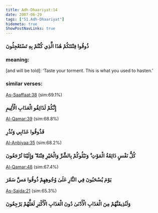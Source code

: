 ```yaml
---
title: Adh-Dhaariyat:14
date: 2007-06-29
tags: ["51.Adh-Dhaariyat"]
hidemeta: true 
ShowPostNavLinks: true 
---
```

### ذُوقُوا فِتْنَتَكُمْ هَٰذَا الَّذِي كُنْتُمْ بِهِ تَسْتَعْجِلُونَ
### meaning: 
[and will be told]: ‘Taste your torment. This is what you used to hasten.’
### similar verses: 

[As-Saaffaat:38](/37/38) (sim:69.1%)

### إِنَّكُمْ لَذَائِقُو الْعَذَابِ الْأَلِيمِ

[Al-Qamar:39](/54/39) (sim:68.8%)

### فَذُوقُوا عَذَابِي وَنُذُرِ

[Al-Anbiyaa:35](/21/35) (sim:68.2%)

### كُلُّ نَفْسٍ ذَائِقَةُ الْمَوْتِ ۗ وَنَبْلُوكُمْ بِالشَّرِّ وَالْخَيْرِ فِتْنَةً ۖ وَإِلَيْنَا تُرْجَعُونَ

[Al-Qamar:48](/54/48) (sim:67.4%)

### يَوْمَ يُسْحَبُونَ فِي النَّارِ عَلَىٰ وُجُوهِهِمْ ذُوقُوا مَسَّ سَقَرَ

[As-Sajda:21](/32/21) (sim:65.3%)

### وَلَنُذِيقَنَّهُمْ مِنَ الْعَذَابِ الْأَدْنَىٰ دُونَ الْعَذَابِ الْأَكْبَرِ لَعَلَّهُمْ يَرْجِعُونَ
